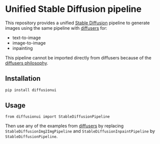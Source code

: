 # Unified Stable Diffusion pipeline

This repository provides a unified [Stable Diffusion](https://github.com/CompVis/stable-diffusion) pipeline to generate images using the same pipeline with [diffusers](https://github.com/huggingface/diffusers) for:

- text-to-image
- image-to-image
- inpainting

This pipeline cannot be imported directly from diffusers because of the [diffusers philosophy](https://github.com/huggingface/diffusers/issues/307).

## Installation

```bash
pip install diffusionui
```

## Usage

```
from diffusionui import StableDiffusionPipeline
```

Then use any of the examples from [diffusers](https://github.com/huggingface/diffusers) by replacing `StableDiffusionImg2ImgPipeline` and `StableDiffusionInpaintPipeline` by `StableDiffusionPipeline`.
